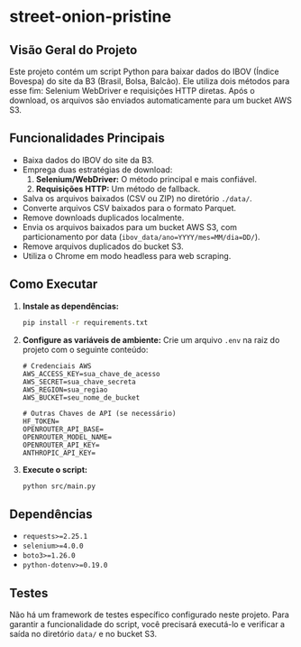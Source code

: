 # street-onion-pristine

## Visão Geral do Projeto
Este projeto contém um script Python para baixar dados do IBOV (Índice Bovespa) do site da B3 (Brasil, Bolsa, Balcão). Ele utiliza dois métodos para esse fim: Selenium WebDriver e requisições HTTP diretas. Após o download, os arquivos são enviados automaticamente para um bucket AWS S3.

## Funcionalidades Principais
- Baixa dados do IBOV do site da B3.
- Emprega duas estratégias de download:
    1.  **Selenium/WebDriver:** O método principal e mais confiável.
    2.  **Requisições HTTP:** Um método de fallback.
- Salva os arquivos baixados (CSV ou ZIP) no diretório `./data/`.
- Converte arquivos CSV baixados para o formato Parquet.
- Remove downloads duplicados localmente.
- Envia os arquivos baixados para um bucket AWS S3, com particionamento por data (`ibov_data/ano=YYYY/mes=MM/dia=DD/`).
- Remove arquivos duplicados do bucket S3.
- Utiliza o Chrome em modo headless para web scraping.

## Como Executar
1.  **Instale as dependências:**
    ```bash
    pip install -r requirements.txt
    ```
2.  **Configure as variáveis de ambiente:**
    Crie um arquivo `.env` na raiz do projeto com o seguinte conteúdo:
    ```
    # Credenciais AWS
    AWS_ACCESS_KEY=sua_chave_de_acesso
    AWS_SECRET=sua_chave_secreta
    AWS_REGION=sua_regiao
    AWS_BUCKET=seu_nome_de_bucket

    # Outras Chaves de API (se necessário)
    HF_TOKEN=
    OPENROUTER_API_BASE=
    OPENROUTER_MODEL_NAME=
    OPENROUTER_API_KEY=
    ANTHROPIC_API_KEY=
    ```
3.  **Execute o script:**
    ```bash
    python src/main.py
    ```

## Dependências
- `requests>=2.25.1`
- `selenium>=4.0.0`
- `boto3>=1.26.0`
- `python-dotenv>=0.19.0`

## Testes
Não há um framework de testes específico configurado neste projeto. Para garantir a funcionalidade do script, você precisará executá-lo e verificar a saída no diretório `data/` e no bucket S3.
